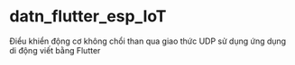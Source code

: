 # datn_flutter_esp_IoT

Điểu khiển động cơ không chổi than qua giao thức UDP sử dụng ứng dụng di động viết bằng Flutter
